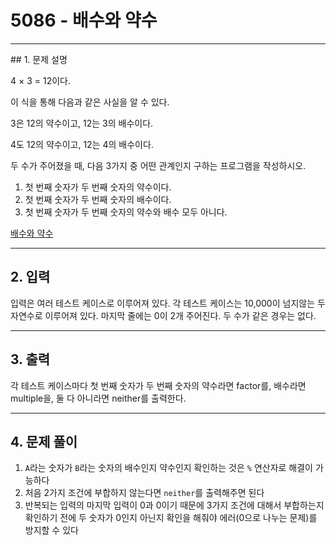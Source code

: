 # 5086 -  배수와 약수

<hr/>
## 1. 문제 설명

4 × 3 = 12이다.

이 식을 통해 다음과 같은 사실을 알 수 있다.

3은 12의 약수이고, 12는 3의 배수이다.

4도 12의 약수이고, 12는 4의 배수이다.

두 수가 주어졌을 때, 다음 3가지 중 어떤 관계인지 구하는 프로그램을 작성하시오.

1. 첫 번째 숫자가 두 번째 숫자의 약수이다.
2. 첫 번째 숫자가 두 번째 숫자의 배수이다.
3. 첫 번째 숫자가 두 번째 숫자의 약수와 배수 모두 아니다.

[배수와 약수](<https://www.acmicpc.net/problem/5086>)

------

## 2. 입력

입력은 여러 테스트 케이스로 이루어져 있다. 각 테스트 케이스는 10,000이 넘지않는 두 자연수로 이루어져 있다. 마지막 줄에는 0이 2개 주어진다. 두 수가 같은 경우는 없다.

------

## 3. 출력

각 테스트 케이스마다 첫 번째 숫자가 두 번째 숫자의 약수라면 factor를, 배수라면 multiple을, 둘 다 아니라면 neither를 출력한다.

------

## 4. 문제 풀이

1. `A`라는 숫자가 `B`라는 숫자의 배수인지 약수인지 확인하는 것은 `%` 연산자로 해결이 가능하다
2. 처음 2가지 조건에 부합하지 않는다면 `neither`를 출력해주면 된다
3. 반복되는 입력의 마지막 입력이 0과 0이기 때문에 3가지 조건에 대해서 부합하는지 확인하기 전에 두 숫자가 0인지 아닌지 확인을 해줘야 에러(0으로 나누는 문제)를 방지할 수 있다